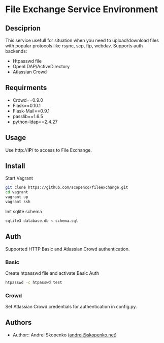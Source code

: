 # File Exchange Service Environment

## Desciprion

This service usefull for situation when you need to upload/download files with popular protocols like rsync, scp, ftp, webdav.
Supports auth backends:
* Htpasswd file
* OpenLDAP/ActiveDirectory
* Atlassian Crowd

## Requirments

* Crowd==0.9.0
* Flask==0.10.1
* Flask-Mail==0.9.1
* passlib==1.6.5
* python-ldap==2.4.27

## Usage

Use http://__IP__/ to access to File Exchange.

## Install

Start Vagrant

```bash
git clone https://github.com/scopenco/fileexchange.git
cd vagrant
vagrant up
vagrant ssh
```

Init sqlite schema

```bash
sqlite3 database.db < schema.sql
```

## Auth

Supported HTTP Basic and Atlassian Crowd authentication.

### Basic 

Create htpasswd file and activate Basic Auth
```bash
htpasswd -c htpasswd test
```

### Crowd

Set Atlassian Crowd credentials for authentication in config.py.

## Authors

* Author:: Andrei Skopenko (andrei@skopenko.net)

